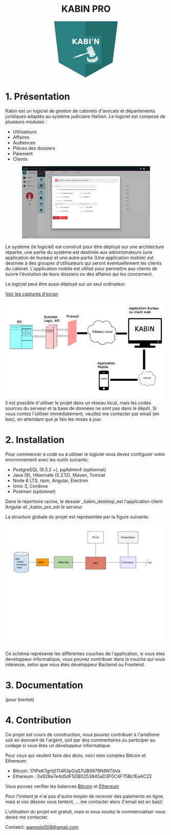 
<h1 align="center">KABIN PRO</h1>

<p align="center"> 
  <img src="/kabin_desktop/src/assets/logo.png" width="200">
</p>

#
# 1. Présentation

Kabin est un logiciel de gestion de cabinets d&#39;avocats et départements juridiques adaptés au système judiciaire Haïtien. Le logiciel est composé de plusieurs modules :

- Utilisateurs
- Affaires
- Audiences
- Pièces des dossiers
- Paiement
- Clients


<p align="center"> 
  <img src="/screenshot/kabin-54-29.png" width="400">
</p>

Le système (le logiciel) est construit pour être déployé sur une architecture répartie, une partie du système est destinée aux administrateurs (une application de bureau) et une autre partie (Une application mobile) est destinée à des groupes d&#39;utilisateurs qui seront éventuellement les clients du cabinet. L&#39;application mobile est utilisé pour permettre aux clients de suivre l&#39;évolution de leurs dossiers ou des affaires qui les concernent.

Le logiciel peut être aussi déployé sur un seul ordinateur.

[Voir les captures d'ecran](https://github.com/wangol509/Kabin/tree/master/screenshot)

![Deploiment](/images/deploy.png?raw=true)
Il est possible d&#39;utiliser le projet dans un réseau local, mais les codes sources du serveur et la base de données ne sont pas dans le dépôt. Si vous contez l&#39;utiliser immédiatement, veuillez me contacter par email (en bas), en attendant que je fais les mises à jour.

# 2. Installation

Pour commencer à code ou à utiliser le logiciel vous devez configurer votre environnement avec les outils suivants:

- PostgreSQL (9.3.2 +), pgAdmin4 (optionnel)
- Java (8), Hibernate (5.2.12), Maven, Tomcat
- Node 6 LTS, npm, Angular, Electron
- Ionic 3, Cordova
- Postman (optionnel)

Dans le répertoire racine, le dessier _kabin\_desktop_est l&#39;application client Angular et _kabin\_pro_est le serveur.

La structure globale du projet est représentée par la figure suivante:


![Presentation](/images/presentation.png?raw=true)

Ce schéma représente les différentes couches de l'application, si vous etes developpeur informatique, vous pouvez contribuer dans la couche qui vous intéresse, selon que vous êtes développeur Backend ou Frontend.

#
# 3. Documentation

(pour bientot)

#
# 4. Contribution

Ce projet est cours de construction, vous pouvez contribuer à l&#39;améliorer soit en donnant de l&#39;argent, soit par des commentaires ou participer au codage si vous êtes un développeur informatique.

Pour ceux qui veulent faire des dons, voici mes comptes Bitcoin et Ethereum:

- Bitcoin: 17tPeK7gHjS114R3pGqS7UB6979N9NTbVa
- Ethereum : 0x928e7e4d5dF5DB0253845aD3F0C4F75BcfEeAC22

Vous pouvez verifier les  balances [Bitcoin](https://www.blockchain.com/btc/address/17tPeK7gHjS114R3pGqS7UB6979N9NTbVa) et [Ethereum](https://enjinx.io/eth/address/0x928e7e4d5dF5DB0253845aD3F0C4F75BcfEeAC22/transactions)

Pour l&#39;instant je n&#39;ai pas d&#39;autre moyen de recevoir des paiements en ligne, mais si vos désires vous tentent, … me contacter alors (l'email est en bas)!

L&#39;utilisation du projet est gratuit, mais si vous voulez le commercialiser vous devez me contacter.

Contatct: wangolo509@gmail.com
